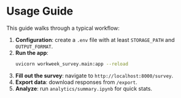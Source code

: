 # Usage Guide

This guide walks through a typical workflow:

1. **Configuration**: create a `.env` file with at least `STORAGE_PATH` and `OUTPUT_FORMAT`.
2. **Run the app**:
   ```bash
   uvicorn workweek_survey.main:app --reload
   ```
3. **Fill out the survey**: navigate to `http://localhost:8000/survey`.
4. **Export data**: download responses from `/export`.
5. **Analyze**: run `analytics/summary.ipynb` for quick stats.
